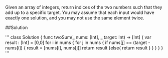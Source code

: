 Given an array of integers, return indices of the two numbers such that they add up to a specific target.
You may assume that each input would have exactly one solution, and you may not use the same element twice.

##Solution 

'''
class Solution {
    func twoSum(_ nums: [Int], _ target: Int) -> [Int] {
        var result : [Int] = [0,0]
        for i in nums {
            for j in nums {
                if nums[j] == (target - nums[i]) {
                    result = [nums[i], nums[j]]
                    return result
                }else{
                    return result
                }
            }
        }
    }
}
'''
